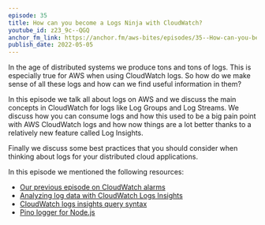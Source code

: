 ```yaml
---
episode: 35
title: How can you become a Logs Ninja with CloudWatch?
youtube_id: z23_9c--QGQ
anchor_fm_link: https://anchor.fm/aws-bites/episodes/35--How-can-you-become-a-Logs-Ninja-with-CloudWatch-e1ht45e
publish_date: 2022-05-05
---
```



In the age of distributed systems we produce tons and tons of logs. This is especially true for AWS when using CloudWatch logs. So how do we make sense of all these logs and how can we find useful information in them?

In this episode we talk all about logs on AWS and we discuss the main concepts in CloudWatch for logs like Log Groups and Log Streams. We discuss how you can consume logs and how this used to be a big pain point with AWS CloudWatch logs and how now things are a lot better thanks to a relatively new feature called Log Insights.

Finally we discuss some best practices that you should consider when thinking about logs for your distributed cloud applications.    

In this episode we mentioned the following resources:

  - [Our previous episode on CloudWatch alarms](https://www.youtube.com/watch?v=rk4QMJf6R4U) 
  - [Analyzing log data with CloudWatch Logs Insights](https://docs.aws.amazon.com/AmazonCloudWatch/latest/logs/AnalyzingLogData.html)
  - [CloudWatch logs insights query syntax](https://docs.aws.amazon.com/AmazonCloudWatch/latest/logs/CWL_QuerySyntax.html)
  - [Pino logger for Node.js](https://getpino.io)
    